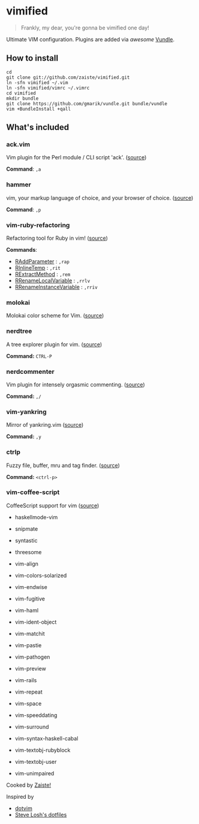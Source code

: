 vimified
========

> Frankly, my dear, you're gonna be vimified one day!

Ultimate VIM configuration. Plugins are added via *awesome* [Vundle](https://github.com/gmarik/vundle).

How to install
--------------

    cd 
    git clone git://github.com/zaiste/vimified.git
    ln -sfn vimified ~/.vim
    ln -sfn vimified/vimrc ~/.vimrc
    cd vimified
    mkdir bundle
    git clone https://github.com/gmarik/vundle.git bundle/vundle
    vim +BundleInstall +qall
    

What's included
---------------

### ack.vim 

Vim plugin for the Perl module / CLI script 'ack'. ([source](http://github.com/mileszs/ack.vim))

**Command**: `,a` 

### hammer

vim, your markup language of choice, and your browser of choice. ([source](https://github.com/robgleeson/hammer.vim))

**Command**: `,p` 

### vim-ruby-refactoring

Refactoring tool for Ruby in vim! ([source](https://github.com/ecomba/vim-ruby-refactoring))

**Commands**:

  - [RAddParameter](http://justinram.wordpress.com/2010/12/30/vim-ruby-refactoring-add-parameter-2/) : `,rap`
  - [RInlineTemp](http://justinram.wordpress.com/2010/12/30/vim-ruby-refactoring-inline-temp/) : `,rit`
  - [RExtractMethod](http://justinram.wordpress.com/2010/12/31/vim-ruby-refactoring-extract-method/) : `,rem`
  - [RRenameLocalVariable](http://justinram.wordpress.com/2010/12/31/vim-ruby-refactoring-rename-local-variable/) : `,rrlv`
  - [RRenameInstanceVariable](http://justinram.wordpress.com/2010/12/31/vim-ruby-refactoring-rename-instance-variable/) : `,rriv`

### molokai

Molokai color scheme for Vim. ([source](https://github.com/tomasr/molokai))

### nerdtree

A tree explorer plugin for vim. ([source](https://github.com/scrooloose/nerdtree))

**Command:** `CTRL-P`

### nerdcommenter

Vim plugin for intensely orgasmic commenting. ([source](https://github.com/scrooloose/nerdcommenter))

**Command:** `,/`

### vim-yankring

Mirror of yankring.vim ([source](https://github.com/chrismetcalf/vim-yankring))

**Command:** `,y`

### ctrlp

Fuzzy file, buffer, mru and tag finder. ([source](https://github.com/kien/ctrlp.vim))

**Command:** `<ctrl-p>`

### vim-coffee-script

CoffeeScript support for vim ([source](https://github.com/kchmck/vim-coffee-script))

- haskellmode-vim

- snipmate

- syntastic

- threesome

- vim-align

- vim-colors-solarized

- vim-endwise

- vim-fugitive

- vim-haml

- vim-ident-object

- vim-matchit

- vim-pastie

- vim-pathogen

- vim-preview

- vim-rails

- vim-repeat


- vim-space

- vim-speeddating

- vim-surround

- vim-syntax-haskell-cabal

- vim-textobj-rubyblock

- vim-textobj-user

- vim-unimpaired


Cooked by [Zaiste!](http://zaiste.net/) 

Inspired by 
 * [dotvim](https://github.com/astrails/dotvim)
 * [Steve Losh's dotfiles](https://github.com/sjl/dotfiles)
